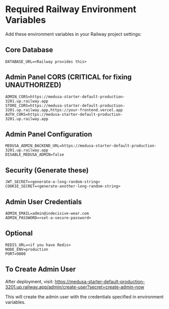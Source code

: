 # Required Railway Environment Variables

Add these environment variables in your Railway project settings:

## Core Database
```
DATABASE_URL=<Railway provides this>
```

## Admin Panel CORS (CRITICAL for fixing UNAUTHORIZED)
```
ADMIN_CORS=https://medusa-starter-default-production-3201.up.railway.app
STORE_CORS=https://medusa-starter-default-production-3201.up.railway.app,https://your-frontend.vercel.app
AUTH_CORS=https://medusa-starter-default-production-3201.up.railway.app
```

## Admin Panel Configuration
```
MEDUSA_ADMIN_BACKEND_URL=https://medusa-starter-default-production-3201.up.railway.app
DISABLE_MEDUSA_ADMIN=false
```

## Security (Generate these)
```
JWT_SECRET=<generate-a-long-random-string>
COOKIE_SECRET=<generate-another-long-random-string>
```

## Admin User Credentials
```
ADMIN_EMAIL=admin@indecisive-wear.com
ADMIN_PASSWORD=<set-a-secure-password>
```

## Optional
```
REDIS_URL=<if you have Redis>
NODE_ENV=production
PORT=9000
```

## To Create Admin User

After deployment, visit:
https://medusa-starter-default-production-3201.up.railway.app/admin/create-user?secret=create-admin-now

This will create the admin user with the credentials specified in environment variables.